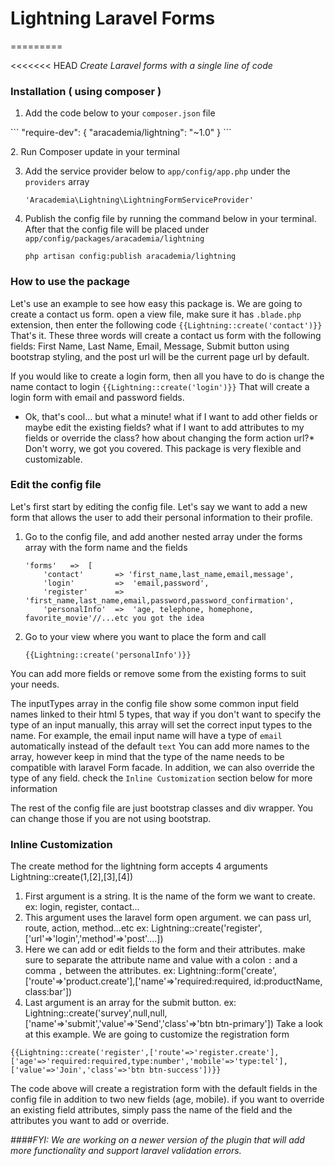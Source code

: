 # Lightning Laravel Forms
=========

<<<<<<< HEAD
*Create Laravel forms with a single line of code*

### Installation ( using composer )
1. Add the code below to your `composer.json` file
<p>
    ```
    "require-dev":
    {
        "aracademia/lightning": "~1.0"
    }
    ```
</p>
2. Run Composer update in your terminal

3. Add the service provider below to `app/config/app.php` under the `providers` array
    ```
    'Aracademia\Lightning\LightningFormServiceProvider'
    ```
4. Publish the config file by running the command below in your terminal. After that the config file will be placed under `app/config/packages/aracademia/lightning`
    ```
    php artisan config:publish aracademia/lightning
    ```
### How to use the package
Let's use an example to see how easy this package is. We are going to create a contact us form.
open a view file, make sure it has `.blade.php` extension, then enter the following code
    ```
    {{Lightning::create('contact')}}
    ```
That's it. These three words will create a contact us form with the following fields: First Name, Last Name, Email, Message, Submit button using bootstrap styling, and the post url will be the current page url by default.

If you would like to create a login form, then all you have to do is change the name contact to login
    ```
    {{Lightning::create('login')}}
    ```
That will create a login form with email and password fields.
* Ok, that's cool... but what a minute! what if I want to add other fields or maybe edit the existing fields? what if I want to add attributes to my fields or override the class? how about changing the form action url?*
Don't worry, we got you covered. This package is very flexible and customizable.

### Edit the config file
Let's first start by editing the config file. Let's say we want to add a new form that allows the user to add their personal information to their profile.
1. Go to the config file, and add another nested array under the forms array with the form name and the fields
    ```
    'forms'   =>  [
        'contact'       => 'first_name,last_name,email,message',
        'login'         =>  'email,password',
        'register'      =>  'first_name,last_name,email,password,password_confirmation',
        'personalInfo'  =>  'age, telephone, homephone, favorite_movie'//...etc you got the idea
    ```
2. Go to your view where you want to place the form and call
    ```
    {{Lightning::create('personalInfo')}}
    ```
You can add more fields or remove some from the existing forms to suit your needs.

The inputTypes array in the config file show some common input field names linked to their html 5 types, that way if you don't want to specify the type of an input manually, this array will set the correct input types to the name.
For example, the email input name will have a type of `email` automatically instead of the default `text`
You can add more names to the array, however keep in mind that the type of the name needs to be compatible with laravel Form facade.
In addition, we can also override the type of any field. check the `Inline Customization` section below for more information

The rest of the config file are just bootstrap classes and div wrapper. You can change those if you are not using bootstrap.

### Inline Customization

The create method for the lightning form accepts 4 arguments
Lightning::create(1,[2],[3],[4])
1. First argument is a string. It is the name of the form we want to create. ex: login, register, contact...
2. This argument uses the laravel form open argument. we can pass url, route, action, method...etc ex: Lightning::create('register',['url'=>'login','method'=>'post'....])
3. Here we can add or edit fields to the form and their attributes. make sure to separate the attribute name and value with a colon `:` and a comma `,` between the attributes. ex: Lightning::form('create',['route'=>'product.create'],['name'=>'required:required, id:productName, class:bar'])
4. Last argument is an array for the submit button. ex: Lightning::create('survey',null,null,['name'=>'submit','value'=>'Send','class'=>'btn btn-primary'])
Take a look at this example. We are going to customize the registration form

```
{{Lightning::create('register',['route'=>'register.create'],['age'=>'required:required,type:number','mobile'=>'type:tel'],['value'=>'Join','class'=>'btn btn-success'])}}
```
The code above will create a registration form with the default fields in the config file in addition to two new fields (age, mobile).
if you want to override an existing field attributes, simply pass the name of the field and the attributes you want to add or override.

*####FYI: We are working on a newer version of the plugin that will add more functionality and support laravel validation errors.*

